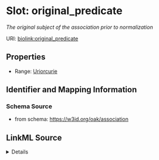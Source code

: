 # Slot: original_predicate


_The original subject of the association prior to normalization_



URI: [biolink:original_predicate](https://w3id.org/biolink/vocab/original_predicate)



<!-- no inheritance hierarchy -->







## Properties

* Range: [Uriorcurie](Uriorcurie.md)





## Identifier and Mapping Information







### Schema Source


* from schema: https://w3id.org/oak/association




## LinkML Source

<details>
```yaml
name: original_predicate
description: The original subject of the association prior to normalization
from_schema: https://w3id.org/oak/association
exact_mappings:
- biolink:original_predicate
rank: 1000
slot_uri: biolink:original_predicate
alias: original_predicate
range: uriorcurie

```
</details>
